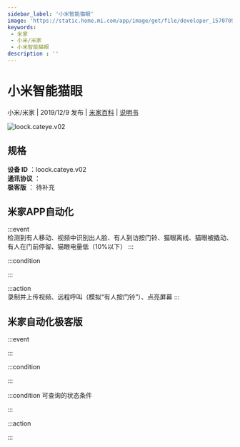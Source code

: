 ```yaml
---
sidebar_label: '小米智能猫眼'
image: 'https://static.home.mi.com/app/image/get/file/developer_15707096484qwcl0vl.png'
keywords: 
 - 米家
 - 小米/米家
 - 小米智能猫眼
description : ''
---
```

# 小米智能猫眼

小米/米家 | 2019/12/9 发布 | [米家百科](https://home.mi.com/webapp/content/baike/product/index.html?model=loock.cateye.v02) | [说明书](https://home.mi.com/views/introduction.html?model=loock.cateye.v02&region=cn)

![loock.cateye.v02](https://static.home.mi.com/app/image/get/file/developer_15707096484qwcl0vl.png)

## 规格  
> 
**设备 ID** ：loock.cateye.v02  
**通讯协议** ：  
**极客版**  ： 待补充 


## 米家APP自动化  

:::event  
检测到有人移动、视频中识别出人脸、有人到访按门铃、猫眼离线、猫眼被撬动、有人在门前停留、猫眼电量低（10%以下）
:::

:::condition  

:::

:::action   
录制并上传视频、远程呼叫（模拟“有人按门铃”）、点亮屏幕
:::

## 米家自动化极客版  

:::event  

:::

:::condition  

:::

:::condition 可查询的状态条件  

:::

:::action  

:::

        
